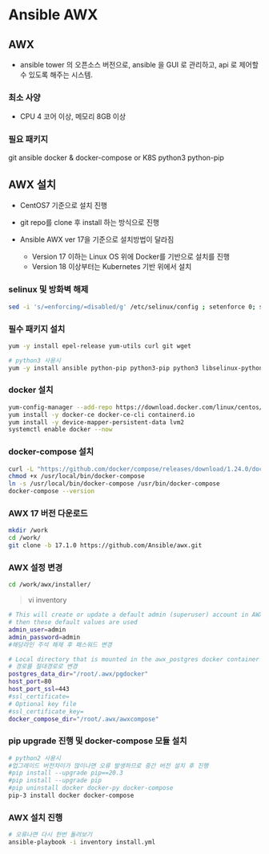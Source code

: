 # Ansible AWX

## AWX
- ansible tower 의 오픈소스 버전으로,
ansible 을 GUI 로 관리하고, api 로 제어할 수 있도록 해주는 시스템.

### 최소 사양 
 - CPU 4 코어 이상, 메모리 8GB 이상

### 필요 패키지
git 
ansible
docker & docker-compose  or K8S
python3
python-pip


## AWX 설치 
- CentOS7 기준으로 설치 진행

- git repo를 clone 후 install 하는 방식으로 진행

- Ansible AWX ver 17을 기준으로 설치방법이 달라짐
    - Version 17 이하는 Linux OS 위에 Docker를 기반으로 설치를 진행
    - Version 18 이상부터는 Kubernetes 기반 위에서 설치


### selinux 및 방화벽 해제
```bash
sed -i 's/=enforcing/=disabled/g' /etc/selinux/config ; setenforce 0; systemctl disable firewalld --now;
```


### 필수 패키지 설치
```bash
yum -y install epel-release yum-utils curl git wget

# python3 사용시
yum -y install ansible python-pip python3-pip python3 libselinux-python3 
```

### docker 설치
```bash
yum-config-manager --add-repo https://download.docker.com/linux/centos/docker-ce.repo
yum install -y docker-ce docker-ce-cli containerd.io
yum install -y device-mapper-persistent-data lvm2
systemctl enable docker --now
```

### docker-compose 설치
```bash
curl -L "https://github.com/docker/compose/releases/download/1.24.0/docker-compose-$(uname -s)-$(uname -m)" -o /usr/local/bin/docker-compose
chmod +x /usr/local/bin/docker-compose
ln -s /usr/local/bin/docker-compose /usr/bin/docker-compose
docker-compose --version
```



### AWX 17 버전 다운로드
```bash
mkdir /work
cd /work/
git clone -b 17.1.0 https://github.com/Ansible/awx.git
```
    
### AWX 설정 변경    

```bash
cd /work/awx/installer/
```

>vi inventory
```bash
# This will create or update a default admin (superuser) account in AWX, if not provided
# then these default values are used
admin_user=admin
admin_password=admin 
#해당라인 주석 해제 후 패스워드 변경

# Local directory that is mounted in the awx_postgres docker container to place the db in
# 경로를 절대경로로 변경
postgres_data_dir="/root/.awx/pgdocker"
host_port=80
host_port_ssl=443
#ssl_certificate=
# Optional key file
#ssl_certificate_key=
docker_compose_dir="/root/.awx/awxcompose"
```

### pip upgrade 진행 및 docker-compose 모듈 설치
```bash
# python2 사용시
#업그레이드 버전차이가 많이나면 오류 발생하므로 중간 버전 설치 후 진행
#pip install --upgrade pip==20.3
#pip install --upgrade pip
#pip uninstall docker docker-py docker-compose
pip-3 install docker docker-compose
```

### AWX 설치 진행
```bash
# 오류나면 다시 한번 돌려보기
ansible-playbook -i inventory install.yml
```
   